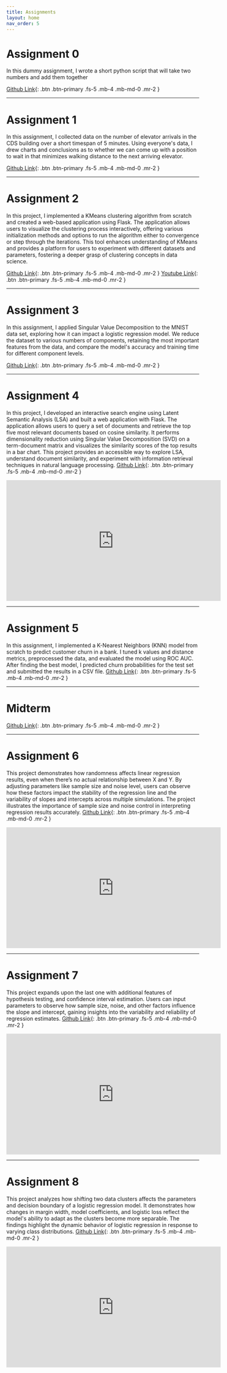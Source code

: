 ```yaml
---
title: Assignments
layout: home
nav_order: 5
---
```


# Assignment 0
In this dummy assignment, I wrote a short python script that will take two numbers and add them together

[Github Link](https://github.com/SunehB/sunehb-assignment-0.git){: .btn .btn-primary .fs-5 .mb-4 .mb-md-0 .mr-2 }

---
# Assignment 1
In this assignment, I collected data on the number of elevator arrivals in the CDS building over a short timespan of 5 minutes. Using everyone's data, I drew charts and conclusions as to whether we can come up with a position to wait in that minimizes walking distance to the next arriving elevator. 

[Github Link](https://github.com/SunehB/sunehb-assignment-1.git){: .btn .btn-primary .fs-5 .mb-4 .mb-md-0 .mr-2 }

---
# Assignment 2
In this project, I implemented a KMeans clustering algorithm from scratch and created a web-based application using Flask. The application allows users to visualize the clustering process interactively, offering various initialization methods and options to run the algorithm either to convergence or step through the iterations. This tool enhances understanding of KMeans and provides a platform for users to experiment with different datasets and parameters, fostering a deeper grasp of clustering concepts in data science.

[Github Link](https://github.com/SunehB/sunehb-assignment-2.git){: .btn .btn-primary .fs-5 .mb-4 .mb-md-0 .mr-2 }
[Youtube Link](https://www.youtube.com/watch?v=5lW3I6A0vlc){: .btn .btn-primary .fs-5 .mb-4 .mb-md-0 .mr-2 }

---
# Assignment 3
In this assignment, I applied Singular Value Decomposition to the MNIST data set, exploring how it can impact a logistic regression model. We reduce the dataset to various numbers of components, retaining the most important features from the data, and compare the model's accuracy and training time for different component levels. 

[Github Link](https://github.com/SunehB/sunehb-assignment-3.git){: .btn .btn-primary .fs-5 .mb-4 .mb-md-0 .mr-2 }

---
# Assignment 4
In this project, I developed an interactive search engine using Latent Semantic Analysis (LSA) and built a web application with Flask. The application allows users to query a set of documents and retrieve the top five most relevant documents based on cosine similarity. It performs dimensionality reduction using Singular Value Decomposition (SVD) on a term-document matrix and visualizes the similarity scores of the top results in a bar chart. This project provides an accessible way to explore LSA, understand document similarity, and experiment with information retrieval techniques in natural language processing.
[Github Link](https://github.com/SunehB/sunehb-assignment-4.git){: .btn .btn-primary .fs-5 .mb-4 .mb-md-0 .mr-2 }
<iframe width="560" height="315" src="https://www.youtube.com/embed/IVPqHktCXm4" frameborder="0" allow="accelerometer; autoplay; clipboard-write; encrypted-media; gyroscope; picture-in-picture" allowfullscreen></iframe>


---
# Assignment 5
In this assignment, I implemented a K-Nearest Neighbors (KNN) model from scratch to predict customer churn in a bank. I tuned k values and distance metrics, preprocessed the data, and evaluated the model using ROC AUC. After finding the best model, I predicted churn probabilities for the test set and submitted the results in a CSV file.
[Github Link](https://github.com/SunehB/sunehb-assignment-5.git){: .btn .btn-primary .fs-5 .mb-4 .mb-md-0 .mr-2 }

---
# Midterm
[Github Link](https://github.com/SunehB/sunehb-506-midterm.git){: .btn .btn-primary .fs-5 .mb-4 .mb-md-0 .mr-2 }

---
# Assignment 6
This project demonstrates how randomness affects linear regression results, even when there’s no actual relationship between
X and Y. By adjusting parameters like sample size and noise level, users can observe how these factors impact the stability of the regression line and the variability of slopes and intercepts across multiple simulations. The project illustrates the importance of sample size and noise control in interpreting regression results accurately.
[Github Link](https://github.com/SunehB/sunehb-assignment-6.git){: .btn .btn-primary .fs-5 .mb-4 .mb-md-0 .mr-2 }
<iframe width="560" height="315" src="https://www.youtube.com/embed/sJ7v9RoFwd8" frameborder="0" allow="accelerometer; autoplay; clipboard-write; encrypted-media; gyroscope; picture-in-picture" allowfullscreen></iframe>

---
# Assignment 7
This project expands upon the last one with additional features of hypothesis testing, and confidence interval estimation. Users can input parameters to observe how sample size, noise, and other factors influence the slope and intercept, gaining insights into the variability and reliability of regression estimates.
[Github Link](https://github.com/SunehB/sunehb-assignment-7.git){: .btn .btn-primary .fs-5 .mb-4 .mb-md-0 .mr-2 }
<iframe width="560" height="315" src="https://www.youtube.com/embed/OpW8r2YKuxM" frameborder="0" allow="accelerometer; autoplay; clipboard-write; encrypted-media; gyroscope; picture-in-picture" allowfullscreen></iframe>

---
# Assignment 8
This project analyzes how shifting two data clusters affects the parameters and decision boundary of a logistic regression model. It demonstrates how changes in margin width, model coefficients, and logistic loss reflect the model's ability to adapt as the clusters become more separable. The findings highlight the dynamic behavior of logistic regression in response to varying class distributions.
[Github Link](https://github.com/SunehB/sunehb-assignment-8.git){: .btn .btn-primary .fs-5 .mb-4 .mb-md-0 .mr-2 }
<iframe width="560" height="315" src="https://www.youtube.com/embed/ECJXmMt-5GA" frameborder="0" allow="accelerometer; autoplay; clipboard-write; encrypted-media; gyroscope; picture-in-picture" allowfullscreen></iframe>

